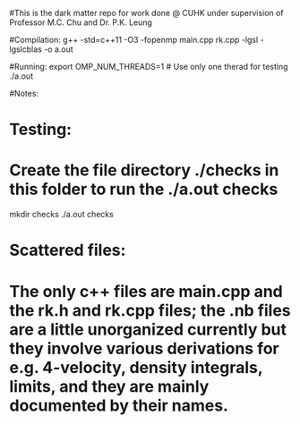 #This is the dark matter repo for work done @ CUHK under supervision of Professor M.C. Chu and Dr. P.K. Leung

#Compilation:
g++ -std=c++11 -O3 -fopenmp main.cpp rk.cpp -lgsl -lgslcblas -o a.out

#Running:
export OMP_NUM_THREADS=1 # Use only one therad for testing
./a.out

#Notes:
# Testing:
# Create the file directory ./checks in this folder to run the ./a.out checks
mkdir checks
./a.out checks

# Scattered files:
# The only c++ files are main.cpp and the rk.h and rk.cpp files; the .nb files are a little unorganized currently but they involve various derivations for e.g. 4-velocity,  density integrals, limits,  and they are mainly documented by their names.



